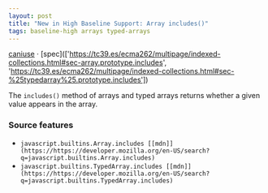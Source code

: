 ```yaml
---
layout: post
title: "New in High Baseline Support: Array includes()"
tags: baseline-high arrays typed-arrays
---
```


[caniuse](https://caniuse.com/?search=array-includes) · [spec](['https://tc39.es/ecma262/multipage/indexed-collections.html#sec-array.prototype.includes', 'https://tc39.es/ecma262/multipage/indexed-collections.html#sec-%25typedarray%25.prototype.includes'])

The `includes()` method of arrays and typed arrays returns whether a given value appears in the array.

### Source features

- ``javascript.builtins.Array.includes [[mdn]](https://https://developer.mozilla.org/en-US/search?q=javascript.builtins.Array.includes)``
- ``javascript.builtins.TypedArray.includes [[mdn]](https://https://developer.mozilla.org/en-US/search?q=javascript.builtins.TypedArray.includes)``
